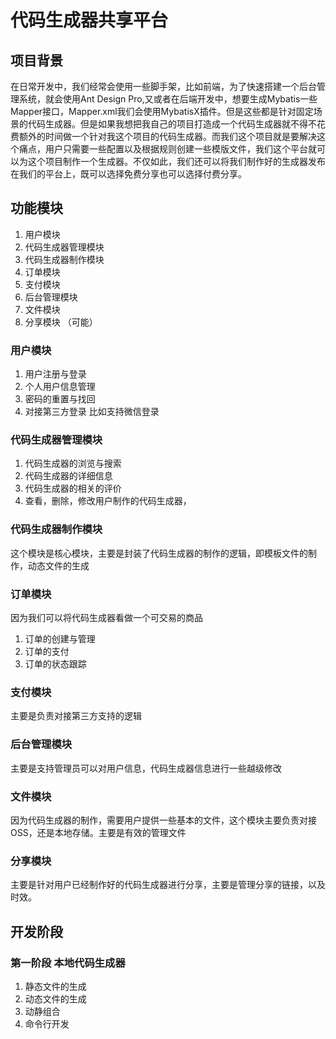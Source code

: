 # 代码生成器共享平台
## 项目背景
在日常开发中，我们经常会使用一些脚手架，比如前端，为了快速搭建一个后台管理系统，就会使用Ant Design Pro,又或者在后端开发中，想要生成Mybatis一些Mapper接口，Mapper.xml我们会使用MybatisX插件。但是这些都是针对固定场景的代码生成器。但是如果我想把我自己的项目打造成一个代码生成器就不得不花费额外的时间做一个针对我这个项目的代码生成器。而我们这个项目就是要解决这个痛点，用户只需要一些配置以及根据规则创建一些模版文件，我们这个平台就可以为这个项目制作一个生成器。不仅如此，我们还可以将我们制作好的生成器发布在我们的平台上，既可以选择免费分享也可以选择付费分享。

## 功能模块
1. 用户模块
2. 代码生成器管理模块
3. 代码生成器制作模块
4. 订单模块
5. 支付模块
6. 后台管理模块
7. 文件模块
8. 分享模块 （可能）

### 用户模块
1. 用户注册与登录
2. 个人用户信息管理
3. 密码的重置与找回
4. 对接第三方登录 比如支持微信登录

### 代码生成器管理模块
1. 代码生成器的浏览与搜索
2. 代码生成器的详细信息
3. 代码生成器的相关的评价
4. 查看，删除，修改用户制作的代码生成器，

### 代码生成器制作模块
这个模块是核心模块，主要是封装了代码生成器的制作的逻辑，即模板文件的制作，动态文件的生成

### 订单模块
因为我们可以将代码生成器看做一个可交易的商品

1. 订单的创建与管理
2. 订单的支付
3. 订单的状态跟踪

### 支付模块
主要是负责对接第三方支持的逻辑

### 后台管理模块
主要是支持管理员可以对用户信息，代码生成器信息进行一些越级修改

### 文件模块
因为代码生成器的制作，需要用户提供一些基本的文件，这个模块主要负责对接OSS，还是本地存储。主要是有效的管理文件

### 分享模块
主要是针对用户已经制作好的代码生成器进行分享，主要是管理分享的链接，以及时效。

## 开发阶段
### 第一阶段  本地代码生成器
1. 静态文件的生成
2. 动态文件的生成
3. 动静组合
4. 命令行开发









































